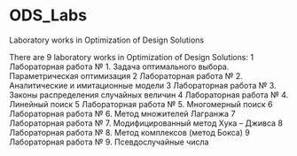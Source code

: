 # ODS_Labs
Laboratory works in Optimization of Design Solutions

There are 9 laboratory works in Optimization of Design Solutions:
1 Лабораторная работа № 1. Задача оптимального выбора. Параметрическая оптимизация
2 Лабораторная работа № 2. Аналитические и имитационные модели
3 Лабораторная работа № 3. Законы распределения случайных величин
4 Лабораторная работа № 4. Линейный поиск
5 Лабораторная работа № 5. Многомерный поиск
6 Лабораторная работа № 6. Метод множителей Лагранжа
7 Лабораторная работа № 7. Модифицированный метод Хука – Дживса
8 Лабораторная работа № 8. Метод комплексов (метод Бокса)
9 Лабораторная работа № 9. Псевдослучайные числа
